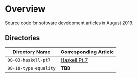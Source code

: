 # Overview

Source code for software development articles in August 2019.

## Directories

| Directory Name                           | Corresponding Article                                                  |
|------------------------------------------|------------------------------------------------------------------------|
| `08-03-haskell-pt7`                      | [Haskell Pt.7](https://jarombek.com/blog/aug-3-2019-haskell-pt7)       |
| `08-18-type-equality`                    | **TBD**                                                                |
